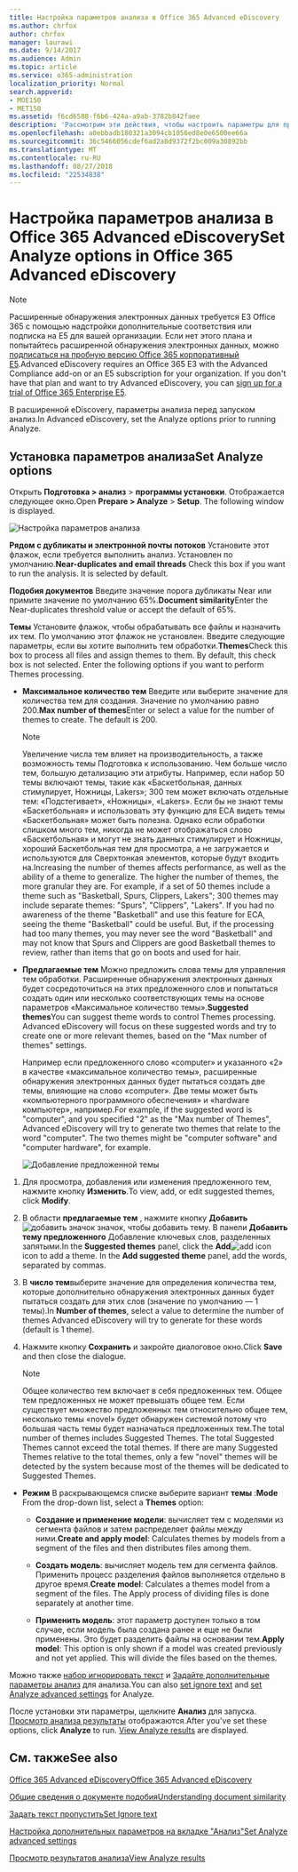 ```yaml
---
title: Настройка параметров анализа в Office 365 Advanced eDiscovery
ms.author: chrfox
author: chrfox
manager: laurawi
ms.date: 9/14/2017
ms.audience: Admin
ms.topic: article
ms.service: o365-administration
localization_priority: Normal
search.appverid:
- MOE150
- MET150
ms.assetid: f6cd6588-f6b6-424a-a9ab-3782b842faee
description: 'Рассмотрим эти действия, чтобы настроить параметры для процесса анализа в Office 365 расширенного обнаружения электронных данных, включая рядом с дубликаты, потоков электронной почты и темы.  '
ms.openlocfilehash: a0ebbadb180321a3094cb1056ed8e0e6500ee66a
ms.sourcegitcommit: 36c5466056cdef6ad2a8d9372f2bc009a30892bb
ms.translationtype: MT
ms.contentlocale: ru-RU
ms.lasthandoff: 08/27/2018
ms.locfileid: "22534838"
---
```

# <a name="set-analyze-options-in-office-365-advanced-ediscovery"></a><span data-ttu-id="0b217-103">Настройка параметров анализа в Office 365 Advanced eDiscovery</span><span class="sxs-lookup"><span data-stu-id="0b217-103">Set Analyze options in Office 365 Advanced eDiscovery</span></span>

> [!NOTE]
> <span data-ttu-id="0b217-p101">Расширенные обнаружения электронных данных требуется E3 Office 365 с помощью надстройки дополнительные соответствия или подписка на E5 для вашей организации. Если нет этого плана и попытайтесь расширенной обнаружения электронных данных, можно [подписаться на пробную версию Office 365 корпоративный E5](https://go.microsoft.com/fwlink/p/?LinkID=698279).</span><span class="sxs-lookup"><span data-stu-id="0b217-p101">Advanced eDiscovery requires an Office 365 E3 with the Advanced Compliance add-on or an E5 subscription for your organization. If you don't have that plan and want to try Advanced eDiscovery, you can [sign up for a trial of Office 365 Enterprise E5](https://go.microsoft.com/fwlink/p/?LinkID=698279).</span></span> 
  
<span data-ttu-id="0b217-106">В расширенной eDiscovery, параметры анализа перед запуском анализ.</span><span class="sxs-lookup"><span data-stu-id="0b217-106">In Advanced eDiscovery, set the Analyze options prior to running Analyze.</span></span>
  
## <a name="set-analyze-options"></a><span data-ttu-id="0b217-107">Установка параметров анализа</span><span class="sxs-lookup"><span data-stu-id="0b217-107">Set Analyze options</span></span>

<span data-ttu-id="0b217-p102">Открыть **Подготовка \> анализ** \> **программы установки**. Отображается следующее окно.</span><span class="sxs-lookup"><span data-stu-id="0b217-p102">Open **Prepare \> Analyze** \> **Setup**. The following window is displayed.</span></span>
  
![Настройка параметров анализа](media/c3ec7a92-8484-4812-b98c-aa3eb740e5b7.png)
  
 <span data-ttu-id="0b217-p103">**Рядом с дубликаты и электронной почты потоков** Установите этот флажок, если требуется выполнить анализ. Установлен по умолчанию.</span><span class="sxs-lookup"><span data-stu-id="0b217-p103">**Near-duplicates and email threads** Check this box if you want to run the analysis. It is selected by default.</span></span> 
  
 <span data-ttu-id="0b217-113">**Подобия документов** Введите значение порога дубликаты Near или примите значение по умолчанию 65%.</span><span class="sxs-lookup"><span data-stu-id="0b217-113">**Document similarity**Enter the Near-duplicates threshold value or accept the default of 65%.</span></span> 
  
 <span data-ttu-id="0b217-p104">**Темы** Установите флажок, чтобы обрабатывать все файлы и назначить их тем. По умолчанию этот флажок не установлен. Введите следующие параметры, если вы хотите выполнить тем обработки.</span><span class="sxs-lookup"><span data-stu-id="0b217-p104">**Themes**Check this box to process all files and assign themes to them. By default, this check box is not selected. Enter the following options if you want to perform Themes processing.</span></span>
  
- <span data-ttu-id="0b217-p105">**Максимальное количество тем** Введите или выберите значение для количества тем для создания. Значение по умолчанию равно 200.</span><span class="sxs-lookup"><span data-stu-id="0b217-p105">**Max number of themes**Enter or select a value for the number of themes to create. The default is 200.</span></span> 
    
    > [!NOTE]
    > <span data-ttu-id="0b217-p106">Увеличение числа тем влияет на производительность, а также возможность темы Подготовка к использованию. Чем больше число тем, большую детализацию эти атрибуты. Например, если набор 50 темы включают темы, такие как «Баскетбольная, данных стимулирует, Ножницы, Lakers»; 300 тем может включать отдельные тем: «Подстегивает», «Ножницы», «Lakers». Если бы не знают темы «Баскетбольная» и использовать эту функцию для ECA видеть темы «Баскетбольная» может быть полезна. Однако если обработки слишком много тем, никогда не может отображаться слово «Баскетбольная» и могут не знать данных стимулирует и Ножницы, хороший Баскетбольная тем для просмотра, а не загружается и используются для Сверхтонкая элементов, которые будут входить на.</span><span class="sxs-lookup"><span data-stu-id="0b217-p106">Increasing the number of themes affects performance, as well as the ability of a theme to generalize. The higher the number of themes, the more granular they are. For example, if a set of 50 themes include a theme such as "Basketball, Spurs, Clippers, Lakers"; 300 themes may include separate themes: "Spurs", "Clippers", "Lakers". If you had no awareness of the theme "Basketball" and use this feature for ECA, seeing the theme "Basketball" could be useful. But, if the processing had too many themes, you may never see the word "Basketball" and may not know that Spurs and Clippers are good Basketball themes to review, rather than items that go on boots and used for hair.</span></span> 
  
- <span data-ttu-id="0b217-p107">**Предлагаемые тем** Можно предложить слова темы для управления тем обработки. Расширенные обнаружения электронных данных будет сосредоточиться на этих предложенного слов и попытаться создать один или несколько соответствующих темы на основе параметров «Максимальное количество темы».</span><span class="sxs-lookup"><span data-stu-id="0b217-p107">**Suggested themes**You can suggest theme words to control Themes processing. Advanced eDiscovery will focus on these suggested words and try to create one or more relevant themes, based on the "Max number of themes" settings.</span></span> 
    
    <span data-ttu-id="0b217-p108">Например если предложенного слово «computer» и указанного «2» в качестве «максимальное количество темы», расширенные обнаружения электронных данных будет пытаться создать две темы, влияющие на слово «computer». Две темы может быть «компьютерного программного обеспечения» и «hardware компьютер», например.</span><span class="sxs-lookup"><span data-stu-id="0b217-p108">For example, if the suggested word is "computer", and you specified "2" as the "Max number of Themes", Advanced eDiscovery will try to generate two themes that relate to the word "computer". The two themes might be "computer software" and "computer hardware", for example.</span></span> 
    
    ![Добавление предложенной темы](media/06e9ffd3-a76c-423b-b450-9e465eb9a02f.png)
  
1. <span data-ttu-id="0b217-129">Для просмотра, добавления или изменения предложенного тем, нажмите кнопку **Изменить**.</span><span class="sxs-lookup"><span data-stu-id="0b217-129">To view, add, or edit suggested themes, click **Modify**.</span></span>
    
2. <span data-ttu-id="0b217-p109">В области **предлагаемые тем** , нажмите кнопку **Добавить**![добавить значок](media/c2dd8b3a-5a22-412c-a7fa-143f5b2b5612.png) значок, чтобы добавить тему. В панели **Добавить тему предложенного** Добавление ключевых слов, разделенных запятыми.</span><span class="sxs-lookup"><span data-stu-id="0b217-p109">In the **Suggested themes** panel, click the **Add**![add icon](media/c2dd8b3a-5a22-412c-a7fa-143f5b2b5612.png) icon to add a theme. In the **Add suggested theme** panel, add the words, separated by commas.</span></span> 
    
3. <span data-ttu-id="0b217-132">В **число тем**выберите значение для определения количества тем, которые дополнительно обнаружения электронных данных будет пытаться создать для этих слов (значение по умолчанию — 1 темы).</span><span class="sxs-lookup"><span data-stu-id="0b217-132">In **Number of themes**, select a value to determine the number of themes Advanced eDiscovery will try to generate for these words (default is 1 theme).</span></span>
    
4. <span data-ttu-id="0b217-133">Нажмите кнопку **Сохранить** и закройте диалоговое окно.</span><span class="sxs-lookup"><span data-stu-id="0b217-133">Click **Save** and then close the dialogue.</span></span> 
    
    > [!NOTE]
    > <span data-ttu-id="0b217-p110">Общее количество тем включает в себя предложенных тем. Общее тем предложенных не может превышать общее тем. Если существует множество предложенных тем относительно общее тем, несколько темы «novel» будет обнаружен системой потому что большая часть темы будет назначаться предложенных тем.</span><span class="sxs-lookup"><span data-stu-id="0b217-p110">The total number of themes includes Suggested Themes. The total Suggested Themes cannot exceed the total themes. If there are many Suggested Themes relative to the total themes, only a few "novel" themes will be detected by the system because most of the themes will be dedicated to Suggested Themes.</span></span> 
  
- <span data-ttu-id="0b217-137">**Режим** В раскрывающемся списке выберите вариант **темы** :</span><span class="sxs-lookup"><span data-stu-id="0b217-137">**Mode** From the drop-down list, select a **Themes** option:</span></span> 
    
  - <span data-ttu-id="0b217-138">**Создание и применение модели**: вычисляет тем с моделями из сегмента файлов и затем распределяет файлы между ними.</span><span class="sxs-lookup"><span data-stu-id="0b217-138">**Create and apply model**: Calculates themes by models from a segment of the files and then distributes files among them.</span></span>
    
  - <span data-ttu-id="0b217-p111">**Создать модель**: вычисляет модель тем для сегмента файлов. Применить процесс разделения файлов выполняется отдельно в другое время.</span><span class="sxs-lookup"><span data-stu-id="0b217-p111">**Create model**: Calculates a themes model from a segment of the files. The Apply process of dividing files is done separately at another time.</span></span>
    
  - <span data-ttu-id="0b217-p112">**Применить модель**: этот параметр доступен только в том случае, если модель была создана ранее и еще не были применены. Это будет разделить файлы на основании тем.</span><span class="sxs-lookup"><span data-stu-id="0b217-p112">**Apply model**: This option is only shown if a model was created previously and not yet applied. This will divide the files based on the themes.</span></span>
    
<span data-ttu-id="0b217-143">Можно также [набор игнорировать текст](set-ignore-text-in-advanced-ediscovery.md) и [Задайте дополнительные параметры анализ](set-analyze-advanced-settings-in-advanced-ediscovery.md) для анализа.</span><span class="sxs-lookup"><span data-stu-id="0b217-143">You can also [set ignore text](set-ignore-text-in-advanced-ediscovery.md) and [set Analyze advanced settings](set-analyze-advanced-settings-in-advanced-ediscovery.md) for Analyze.</span></span> 
  
<span data-ttu-id="0b217-p113">После установки эти параметры, щелкните **Анализ** для запуска. [Просмотр анализа результаты](view-analyze-results-in-advanced-ediscovery.md) отображаются.</span><span class="sxs-lookup"><span data-stu-id="0b217-p113">After you've set these options, click **Analyze** to run. [View Analyze results](view-analyze-results-in-advanced-ediscovery.md) are displayed.</span></span> 
  
## <a name="see-also"></a><span data-ttu-id="0b217-146">См. также</span><span class="sxs-lookup"><span data-stu-id="0b217-146">See also</span></span>

[<span data-ttu-id="0b217-147">Office 365 Advanced eDiscovery</span><span class="sxs-lookup"><span data-stu-id="0b217-147">Office 365 Advanced eDiscovery</span></span>](office-365-advanced-ediscovery.md)
  
[<span data-ttu-id="0b217-148">Общие сведения о документе подобия</span><span class="sxs-lookup"><span data-stu-id="0b217-148">Understanding document similarity</span></span>](understand-document-similarity-in-advanced-ediscovery.md)
  
[<span data-ttu-id="0b217-149">Задать текст пропустить</span><span class="sxs-lookup"><span data-stu-id="0b217-149">Set Ignore text </span></span>](set-ignore-text-in-advanced-ediscovery.md)
  
[<span data-ttu-id="0b217-150">Настройка дополнительных параметров на вкладке "Анализ"</span><span class="sxs-lookup"><span data-stu-id="0b217-150">Set Analyze advanced settings</span></span>](set-analyze-advanced-settings-in-advanced-ediscovery.md)
  
[<span data-ttu-id="0b217-151">Просмотр результатов анализа</span><span class="sxs-lookup"><span data-stu-id="0b217-151">View Analyze results</span></span>](view-analyze-results-in-advanced-ediscovery.md)

